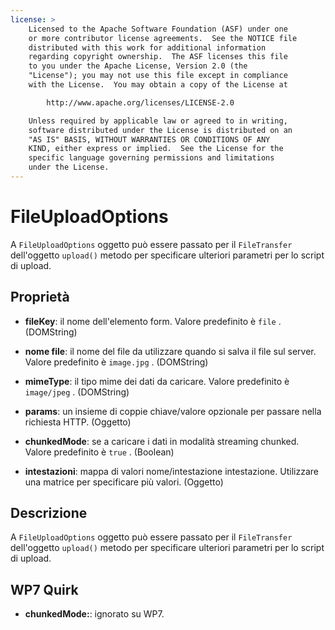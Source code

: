 ```yaml
---
license: >
    Licensed to the Apache Software Foundation (ASF) under one
    or more contributor license agreements.  See the NOTICE file
    distributed with this work for additional information
    regarding copyright ownership.  The ASF licenses this file
    to you under the Apache License, Version 2.0 (the
    "License"); you may not use this file except in compliance
    with the License.  You may obtain a copy of the License at

        http://www.apache.org/licenses/LICENSE-2.0

    Unless required by applicable law or agreed to in writing,
    software distributed under the License is distributed on an
    "AS IS" BASIS, WITHOUT WARRANTIES OR CONDITIONS OF ANY
    KIND, either express or implied.  See the License for the
    specific language governing permissions and limitations
    under the License.
---
```


# FileUploadOptions

A `FileUploadOptions` oggetto può essere passato per il `FileTransfer` dell'oggetto `upload()` metodo per specificare ulteriori parametri per lo script di upload.

## Proprietà

*   **fileKey**: il nome dell'elemento form. Valore predefinito è `file` . (DOMString)

*   **nome file**: il nome del file da utilizzare quando si salva il file sul server. Valore predefinito è `image.jpg` . (DOMString)

*   **mimeType**: il tipo mime dei dati da caricare. Valore predefinito è `image/jpeg` . (DOMString)

*   **params**: un insieme di coppie chiave/valore opzionale per passare nella richiesta HTTP. (Oggetto)

*   **chunkedMode**: se a caricare i dati in modalità streaming chunked. Valore predefinito è `true` . (Boolean)

*   **intestazioni**: mappa di valori nome/intestazione intestazione. Utilizzare una matrice per specificare più valori. (Oggetto)

## Descrizione

A `FileUploadOptions` oggetto può essere passato per il `FileTransfer` dell'oggetto `upload()` metodo per specificare ulteriori parametri per lo script di upload.

## WP7 Quirk

*   **chunkedMode:**: ignorato su WP7.